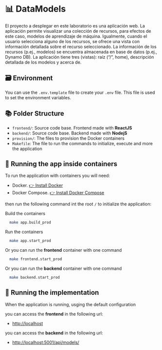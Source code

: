 # 📊 DataModels

El proyecto a desplegar en este laboratorio es una aplicación web. La aplicación permite visualizar una colección de recursos, para efectos de este caso, modelos de aprendizaje de máquina. Igualmente, cuando el usuario selecciona alguno de los recursos, se ofrece una vista con información detallada sobre el recurso seleccionado. La información de los recursos (p.ej., modelos) se encuentra almacenada en base de datos (p.ej., Dynamo DB). La aplicación tiene tres (vistas): raíz (“/”, home), descripción detallada de los modelos  y acerca de.

## 🗃️ Environment

You can use the `.env.template` file to create your `.env` file. This file is used to set the environment variables.

## 📚 Folder Structure

- `frontend/`: Source code base. Frontend made with **ReactJS**
- `backend/`: Source code base. Backend made with **NodejS**
- `provision/`: The files to provision the Docker containers
- `Makefile`: The file to run the commands to initialize, execute and more the application

## 🐳 Running the app inside containers

To run the application with containers you will need:

- Docker. [👉 Install Docker](https://docs.docker.com/get-docker/)
- Docker Compose. [👉 Install Docker Compose](https://docs.docker.com/compose/install/)

then run the following command int the root `/` to initialize the application:

Build the containers

```bash
  make app.build_prod
```

Run the containers

```bash
  make app.start_prod
```

Or you can run the **frontend** container with one command

```bash
  make frontend.start_prod
```

Or you can run the **backend** container with one command

```bash
  make backend.start_prod
```

## 🚀 Running the implementation

When the application is running, usging the default configuration

you can access the **frontend** in the following url:

- [http://localhost](http://localhost:80)

you can access the **backend** in the following url:

- [http://localhost:5001/api/models/](http://localhost:5001/api/models/)
